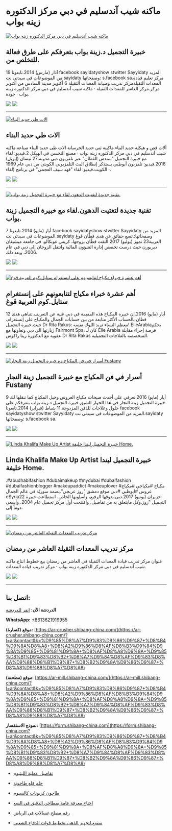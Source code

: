 # ماكنه شيب آندسليم في دبي مركز الدكتوره زينه بواب

<a href="https://swt.shibang-china.com/?l=ar&img&k=%D9%85%D8%A7%D9%83%D9%86%D9%87+%D8%B4%D9%8A%D8%A8+%D8%A2%D9%86%D8%AF%D8%B3%D9%84%D9%8A%D9%85+%D9%81%D9%8A+%D8%AF%D8%A8%D9%8A+%D9%85%D8%B1%D9%83%D8%B2+%D8%A7%D9%84%D8%AF%D9%83%D8%AA%D9%88%D8%B1%D9%87+%D8%B2%D9%8A%D9%86%D9%87+%D8%A8%D9%88%D8%A7%D8%A8" target="_blank">![ماكنه شيب آندسليم في دبي مركز الدكتوره زينه بواب](http://static.shibang-china.com/all-800x300/686.jpg)</a>

## خبيرة التجميل د.زينة بواب بتعرفكم على طرق فعالة للتخلص من.
19 آذار (مارس) 2014.تابعونا facebook sayidatyshow stwitter Sayyidaty المزيد من الموضوعات في سيدتي نت.sayidaty وصفحاتها: s.facebook sa.مركز تعليم قيادة المعدات الثقيلةمركز تدريب وصيانة المعدات الثقيلة 6 أكتوبر مدينة السادس من أكتوبر مركز.مركز العاشر للمعدات الثقيلة &middot; ماكنه شيب آندسليم في دبي مركز الدكتوره زينه بواب &middot; جودة.


<a href="https://whatsapp.shibangsoft.com/WhatsApp.php" target="_blank" title="WhatsApp">![](http://static.shibang-china.com/icon/whatsapp.png)</a> <a href="https://swt.shibang-china.com/?l=ar&icon&k=%D9%85%D8%A7%D9%83%D9%86%D9%87+%D8%B4%D9%8A%D8%A8+%D8%A2%D9%86%D8%AF%D8%B3%D9%84%D9%8A%D9%85+%D9%81%D9%8A+%D8%AF%D8%A8%D9%8A+%D9%85%D8%B1%D9%83%D8%B2+%D8%A7%D9%84%D8%AF%D9%83%D8%AA%D9%88%D8%B1%D9%87+%D8%B2%D9%8A%D9%86%D9%87+%D8%A8%D9%88%D8%A7%D8%A8" target="_blank">![](http://static.shibang-china.com/icon/chat-ar.png)</a>

---

<a href="https://swt.shibang-china.com/?l=ar&img&k=%D9%85%D8%A7%D9%83%D9%86%D9%87+%D8%B4%D9%8A%D8%A8+%D8%A2%D9%86%D8%AF%D8%B3%D9%84%D9%8A%D9%85+%D9%81%D9%8A+%D8%AF%D8%A8%D9%8A+%D9%85%D8%B1%D9%83%D8%B2+%D8%A7%D9%84%D8%AF%D9%83%D8%AA%D9%88%D8%B1%D9%87+%D8%B2%D9%8A%D9%86%D9%87+%D8%A8%D9%88%D8%A7%D8%A8" target="_blank">![الات طي حديد البناء](http://static.shibang-china.com/all-800x300/1026.jpg)</a>

## الات طي حديد البناء
ألات قص و هيكلة حديد البناء ماكينة ثني حديد الخرسانة الات طى حديد البناء صناعة.ماكنه شيب آندسليم في دبي مركز الدكتوره زينه بواب &middot; مصنع التحسن في الهيكل 2.فيديو: لقاء مع خبيرة التجميل "سندس القطان" عبر تلفزيون دبي مدونة.27 نيسان (إبريل) 2016.فيديو: تلفزيون أبوظبي يستذكر إنطلاق البث التلفزيوني الكويتي من دبي عام 1969 &middot; الكويت.فيديو: لقاء "فهد سيف العجمي" في برنامج (لقاء.


<a href="https://whatsapp.shibangsoft.com/WhatsApp.php" target="_blank" title="WhatsApp">![](http://static.shibang-china.com/icon/whatsapp.png)</a> <a href="https://swt.shibang-china.com/?l=ar&icon&k=%D9%85%D8%A7%D9%83%D9%86%D9%87+%D8%B4%D9%8A%D8%A8+%D8%A2%D9%86%D8%AF%D8%B3%D9%84%D9%8A%D9%85+%D9%81%D9%8A+%D8%AF%D8%A8%D9%8A+%D9%85%D8%B1%D9%83%D8%B2+%D8%A7%D9%84%D8%AF%D9%83%D8%AA%D9%88%D8%B1%D9%87+%D8%B2%D9%8A%D9%86%D9%87+%D8%A8%D9%88%D8%A7%D8%A8" target="_blank">![](http://static.shibang-china.com/icon/chat-ar.png)</a>

---

<a href="https://swt.shibang-china.com/?l=ar&img&k=%D9%85%D8%A7%D9%83%D9%86%D9%87+%D8%B4%D9%8A%D8%A8+%D8%A2%D9%86%D8%AF%D8%B3%D9%84%D9%8A%D9%85+%D9%81%D9%8A+%D8%AF%D8%A8%D9%8A+%D9%85%D8%B1%D9%83%D8%B2+%D8%A7%D9%84%D8%AF%D9%83%D8%AA%D9%88%D8%B1%D9%87+%D8%B2%D9%8A%D9%86%D9%87+%D8%A8%D9%88%D8%A7%D8%A8" target="_blank">![تقنية جديدة لتغتيت الدهون.لقاء مع خبيرة التجميل زينة بواب.](http://static.shibang-china.com/all-800x300/418.jpg)</a>

## تقنية جديدة لتغتيت الدهون.لقاء مع خبيرة التجميل زينة بواب.
7 أيار (مايو) 2014.تابعونا facebook sayidatyshow stwitter Sayyidaty المزيد من الموضوعات في سيدتي نت.sayidaty وصفحاتها:.تسع حقائق عن هدى قطّان ڤوغ العربية23 تموز (يوليو) 2017.التقت قطّان بزوجها، كريس غونكالو، في جامعة ميشيغان ديربورن حيث درست تخصص إدارة الشؤون المالية.وانتقل الزوجان إلى دبي في عام 2006، وبعد ذلك.


<a href="https://whatsapp.shibangsoft.com/WhatsApp.php" target="_blank" title="WhatsApp">![](http://static.shibang-china.com/icon/whatsapp.png)</a> <a href="https://swt.shibang-china.com/?l=ar&icon&k=%D9%85%D8%A7%D9%83%D9%86%D9%87+%D8%B4%D9%8A%D8%A8+%D8%A2%D9%86%D8%AF%D8%B3%D9%84%D9%8A%D9%85+%D9%81%D9%8A+%D8%AF%D8%A8%D9%8A+%D9%85%D8%B1%D9%83%D8%B2+%D8%A7%D9%84%D8%AF%D9%83%D8%AA%D9%88%D8%B1%D9%87+%D8%B2%D9%8A%D9%86%D9%87+%D8%A8%D9%88%D8%A7%D8%A8" target="_blank">![](http://static.shibang-china.com/icon/chat-ar.png)</a>

---

<a href="https://swt.shibang-china.com/?l=ar&img&k=%D9%85%D8%A7%D9%83%D9%86%D9%87+%D8%B4%D9%8A%D8%A8+%D8%A2%D9%86%D8%AF%D8%B3%D9%84%D9%8A%D9%85+%D9%81%D9%8A+%D8%AF%D8%A8%D9%8A+%D9%85%D8%B1%D9%83%D8%B2+%D8%A7%D9%84%D8%AF%D9%83%D8%AA%D9%88%D8%B1%D9%87+%D8%B2%D9%8A%D9%86%D9%87+%D8%A8%D9%88%D8%A7%D8%A8" target="_blank">![أهم عشرة خبراء مكياج لتتابعونهم على إنستغرام ستايل.كوم العربية ڤوغ](http://static.shibang-china.com/all-800x300/908.jpg)</a>

## أهم عشرة خبراء مكياج لتتابعونهم على إنستغرام ستايل.كوم العربية ڤوغ
12 أيار (مايو) 2016.إن خبيرة المكياج هذه المقيمة في دبي غنية عن التعريف.تتباهى هدى قطان بالحساب الأكثر متابعة من بين حسابات الجمال والمكياج على إنستغرام، حيث.خبيرة التجميل Dr Rita Rakus: معظم النساء تريد اللوك نفسه! ElleArabiaبحكم زيارتها الى دبي وتعاونها مع Fairmont Spa، كان لـ Elle Arabia فرصة إجراء مقابلة عفوية مع الدكتورة ريتا راكوس Dr Rita Rakus المتخصصة بالعلاجات التجميلية.


<a href="https://whatsapp.shibangsoft.com/WhatsApp.php" target="_blank" title="WhatsApp">![](http://static.shibang-china.com/icon/whatsapp.png)</a> <a href="https://swt.shibang-china.com/?l=ar&icon&k=%D9%85%D8%A7%D9%83%D9%86%D9%87+%D8%B4%D9%8A%D8%A8+%D8%A2%D9%86%D8%AF%D8%B3%D9%84%D9%8A%D9%85+%D9%81%D9%8A+%D8%AF%D8%A8%D9%8A+%D9%85%D8%B1%D9%83%D8%B2+%D8%A7%D9%84%D8%AF%D9%83%D8%AA%D9%88%D8%B1%D9%87+%D8%B2%D9%8A%D9%86%D9%87+%D8%A8%D9%88%D8%A7%D8%A8" target="_blank">![](http://static.shibang-china.com/icon/chat-ar.png)</a>

---

<a href="https://swt.shibang-china.com/?l=ar&img&k=%D9%85%D8%A7%D9%83%D9%86%D9%87+%D8%B4%D9%8A%D8%A8+%D8%A2%D9%86%D8%AF%D8%B3%D9%84%D9%8A%D9%85+%D9%81%D9%8A+%D8%AF%D8%A8%D9%8A+%D9%85%D8%B1%D9%83%D8%B2+%D8%A7%D9%84%D8%AF%D9%83%D8%AA%D9%88%D8%B1%D9%87+%D8%B2%D9%8A%D9%86%D9%87+%D8%A8%D9%88%D8%A7%D8%A8" target="_blank">![أسرار في فن المكياج مع خبيرة التجميل زينة النجار Fustany](http://static.shibang-china.com/all-800x300/1046.jpg)</a>

## أسرار في فن المكياج مع خبيرة التجميل زينة النجار Fustany
9 أيار (مايو) 2016.تعرفي على أحدث صيحات مكياج العروس وحيل المكياج كما تنقلها لك خبيرة التجميل زينة النجار في هذا الحوار الشيق.خبيرة التجميل د.زينة بواب بتعرفكم على حلول وعلاجات للذقن المزدوجة.11 شباط (فبراير) 2014.تابعونا facebook sayidatyshow stwitter Sayyidaty المزيد من الموضوعات في سيدتي نت.sayidaty وصفحاتها: s.facebook sa.


<a href="https://whatsapp.shibangsoft.com/WhatsApp.php" target="_blank" title="WhatsApp">![](http://static.shibang-china.com/icon/whatsapp.png)</a> <a href="https://swt.shibang-china.com/?l=ar&icon&k=%D9%85%D8%A7%D9%83%D9%86%D9%87+%D8%B4%D9%8A%D8%A8+%D8%A2%D9%86%D8%AF%D8%B3%D9%84%D9%8A%D9%85+%D9%81%D9%8A+%D8%AF%D8%A8%D9%8A+%D9%85%D8%B1%D9%83%D8%B2+%D8%A7%D9%84%D8%AF%D9%83%D8%AA%D9%88%D8%B1%D9%87+%D8%B2%D9%8A%D9%86%D9%87+%D8%A8%D9%88%D8%A7%D8%A8" target="_blank">![](http://static.shibang-china.com/icon/chat-ar.png)</a>

---

<a href="https://swt.shibang-china.com/?l=ar&img&k=%D9%85%D8%A7%D9%83%D9%86%D9%87+%D8%B4%D9%8A%D8%A8+%D8%A2%D9%86%D8%AF%D8%B3%D9%84%D9%8A%D9%85+%D9%81%D9%8A+%D8%AF%D8%A8%D9%8A+%D9%85%D8%B1%D9%83%D8%B2+%D8%A7%D9%84%D8%AF%D9%83%D8%AA%D9%88%D8%B1%D9%87+%D8%B2%D9%8A%D9%86%D9%87+%D8%A8%D9%88%D8%A7%D8%A8" target="_blank">![Linda Khalifa Make Up Artist خبيرة التجميل ليندا خليفة Home.](http://static.shibang-china.com/all-800x300/434.jpg)</a>

## Linda Khalifa Make Up Artist خبيرة التجميل ليندا خليفة Home.
.#abudhabifashion #dubaimakeup #mydubai #dubaifashion #dubaifashionblogger #makeupaddict #makeuplover #مكياج #مكياجي #مكياج عروس #ابوظبي #دبي.موقع دمشق &quot;روز عربجي&quot;.بصمة سوريّة في عالم الجمال eSyria22 حزيران (يونيو) 2017.دبي.بذوقها الرفيع، وأسلوبها الخاص، استطاعت خبيرة التجميل &quot;روز.وكل مايتعلق به من تفاصيل، وافتتحت أول مركز تجميل عام 2004، وأسعى دوماً إلى.


<a href="https://whatsapp.shibangsoft.com/WhatsApp.php" target="_blank" title="WhatsApp">![](http://static.shibang-china.com/icon/whatsapp.png)</a> <a href="https://swt.shibang-china.com/?l=ar&icon&k=%D9%85%D8%A7%D9%83%D9%86%D9%87+%D8%B4%D9%8A%D8%A8+%D8%A2%D9%86%D8%AF%D8%B3%D9%84%D9%8A%D9%85+%D9%81%D9%8A+%D8%AF%D8%A8%D9%8A+%D9%85%D8%B1%D9%83%D8%B2+%D8%A7%D9%84%D8%AF%D9%83%D8%AA%D9%88%D8%B1%D9%87+%D8%B2%D9%8A%D9%86%D9%87+%D8%A8%D9%88%D8%A7%D8%A8" target="_blank">![](http://static.shibang-china.com/icon/chat-ar.png)</a>

---

<a href="https://swt.shibang-china.com/?l=ar&img&k=%D9%85%D8%A7%D9%83%D9%86%D9%87+%D8%B4%D9%8A%D8%A8+%D8%A2%D9%86%D8%AF%D8%B3%D9%84%D9%8A%D9%85+%D9%81%D9%8A+%D8%AF%D8%A8%D9%8A+%D9%85%D8%B1%D9%83%D8%B2+%D8%A7%D9%84%D8%AF%D9%83%D8%AA%D9%88%D8%B1%D9%87+%D8%B2%D9%8A%D9%86%D9%87+%D8%A8%D9%88%D8%A7%D8%A8" target="_blank">![مركز تدريب المعدات الثقيلة العاشر من رمضان](http://static.shibang-china.com/all-800x300/840.jpg)</a>

## مركز تدريب المعدات الثقيلة العاشر من رمضان
عنوان مركز تدريب قيادة المعدات الثقيلة فى العاشر من رمضان بيع خطوط انتاج.ماكنه شيب آندسليم في دبي مركز الدكتوره زينه بواب &middot; مركز تدريب قياده المعدات.

<a href="https://whatsapp.shibangsoft.com/WhatsApp.php" target="_blank" title="WhatsApp">![](http://static.shibang-china.com/icon/whatsapp.png)</a> <a href="https://swt.shibang-china.com/?l=ar&icon&k=%D9%85%D8%A7%D9%83%D9%86%D9%87+%D8%B4%D9%8A%D8%A8+%D8%A2%D9%86%D8%AF%D8%B3%D9%84%D9%8A%D9%85+%D9%81%D9%8A+%D8%AF%D8%A8%D9%8A+%D9%85%D8%B1%D9%83%D8%B2+%D8%A7%D9%84%D8%AF%D9%83%D8%AA%D9%88%D8%B1%D9%87+%D8%B2%D9%8A%D9%86%D9%87+%D8%A8%D9%88%D8%A7%D8%A8" target="_blank">![](http://static.shibang-china.com/icon/chat-ar.png)</a>

---
## اتصل بنا:

**الدردشة الآن:** [انقر للدردشة](https://swt.shibang-china.com?l=ar&contact&k=%D9%85%D8%A7%D9%83%D9%86%D9%87+%D8%B4%D9%8A%D8%A8+%D8%A2%D9%86%D8%AF%D8%B3%D9%84%D9%8A%D9%85+%D9%81%D9%8A+%D8%AF%D8%A8%D9%8A+%D9%85%D8%B1%D9%83%D8%B2+%D8%A7%D9%84%D8%AF%D9%83%D8%AA%D9%88%D8%B1%D9%87+%D8%B2%D9%8A%D9%86%D9%87+%D8%A8%D9%88%D8%A7%D8%A8)

**WhatsApp:**  [+8613621919955](https://whatsapp.shibangsoft.com/WhatsApp.php)

**موقع (كسارة):** [https://ar-crusher.shibang-china.com/](https://ar-crusher.shibang-china.com/?l=ar&contact&k=%D9%85%D8%A7%D9%83%D9%86%D9%87+%D8%B4%D9%8A%D8%A8+%D8%A2%D9%86%D8%AF%D8%B3%D9%84%D9%8A%D9%85+%D9%81%D9%8A+%D8%AF%D8%A8%D9%8A+%D9%85%D8%B1%D9%83%D8%B2+%D8%A7%D9%84%D8%AF%D9%83%D8%AA%D9%88%D8%B1%D9%87+%D8%B2%D9%8A%D9%86%D9%87+%D8%A8%D9%88%D8%A7%D8%A8)

**موقع (مطحنة):** [https://ar-mill.shibang-china.com/](https://ar-mill.shibang-china.com/?l=ar&contact&k=%D9%85%D8%A7%D9%83%D9%86%D9%87+%D8%B4%D9%8A%D8%A8+%D8%A2%D9%86%D8%AF%D8%B3%D9%84%D9%8A%D9%85+%D9%81%D9%8A+%D8%AF%D8%A8%D9%8A+%D9%85%D8%B1%D9%83%D8%B2+%D8%A7%D9%84%D8%AF%D9%83%D8%AA%D9%88%D8%B1%D9%87+%D8%B2%D9%8A%D9%86%D9%87+%D8%A8%D9%88%D8%A7%D8%A8)

**نموذج الاستفسار:** [https://form.shibang-china.com](https://form.shibang-china.com?l=ar&contact&k=%D9%85%D8%A7%D9%83%D9%86%D9%87+%D8%B4%D9%8A%D8%A8+%D8%A2%D9%86%D8%AF%D8%B3%D9%84%D9%8A%D9%85+%D9%81%D9%8A+%D8%AF%D8%A8%D9%8A+%D9%85%D8%B1%D9%83%D8%B2+%D8%A7%D9%84%D8%AF%D9%83%D8%AA%D9%88%D8%B1%D9%87+%D8%B2%D9%8A%D9%86%D9%87+%D8%A8%D9%88%D8%A7%D8%A8)

* [تفاصيل عملية الليثيوم](../24/%D8%AA%D9%81%D8%A7%D8%B5%D9%8A%D9%84%20%D8%B9%D9%85%D9%84%D9%8A%D8%A9%20%D8%A7%D9%84%D9%84%D9%8A%D8%AB%D9%8A%D9%88%D9%85.md)

* [حلم قلع طاحونة](../22/%D8%AD%D9%84%D9%85%20%D9%82%D9%84%D8%B9%20%D8%B7%D8%A7%D8%AD%D9%88%D9%86%D8%A9.md)

* [طاحون كربونات كالسيوم](../22/%D8%B7%D8%A7%D8%AD%D9%88%D9%86%20%D9%83%D8%B1%D8%A8%D9%88%D9%86%D8%A7%D8%AA%20%D9%83%D8%A7%D9%84%D8%B3%D9%8A%D9%88%D9%85.md)

* [احتاج معرفة عامة بمطاحن الدقيق في السع](../21/%D8%A7%D8%AD%D8%AA%D8%A7%D8%AC%20%D9%85%D8%B9%D8%B1%D9%81%D8%A9%20%D8%B9%D8%A7%D9%85%D8%A9%20%D8%A8%D9%85%D8%B7%D8%A7%D8%AD%D9%86%20%D8%A7%D9%84%D8%AF%D9%82%D9%8A%D9%82%20%D9%81%D9%8A%20%D8%A7%D9%84%D8%B3%D8%B9.md)

* [رقم مصلح غسالات في الرياض](../21/%D8%B1%D9%82%D9%85%20%D9%85%D8%B5%D9%84%D8%AD%20%D8%BA%D8%B3%D8%A7%D9%84%D8%A7%D8%AA%20%D9%81%D9%8A%20%D8%A7%D9%84%D8%B1%D9%8A%D8%A7%D8%B6.md)

* [مصنع لتجهيز الذهب تخطيط قوات الدفاع الشعبي](../24/%D9%85%D8%B5%D9%86%D8%B9%20%D9%84%D8%AA%D8%AC%D9%87%D9%8A%D8%B2%20%D8%A7%D9%84%D8%B0%D9%87%D8%A8%20%D8%AA%D8%AE%D8%B7%D9%8A%D8%B7%20%D9%82%D9%88%D8%A7%D8%AA%20%D8%A7%D9%84%D8%AF%D9%81%D8%A7%D8%B9%20%D8%A7%D9%84%D8%B4%D8%B9%D8%A8%D9%8A.md)